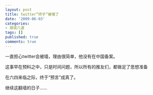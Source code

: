 ```yaml
---
layout: post
title: twitter”终于“被墙了
date: '2009-06-03'
categories:
- 胡说八道
tags: []
published: true
comments: true
---
```

<p>一直担心twitter会被墙，理由很简单，他没有在中国备案。</p>

<p>这事早在预料之中，只是时间问题，所以所有的推友们，都做足了思想准备</p>

<p>在六四来临之际，终于“预言”成真了。</p>

<p>继续这翻墙的日子……</p>
